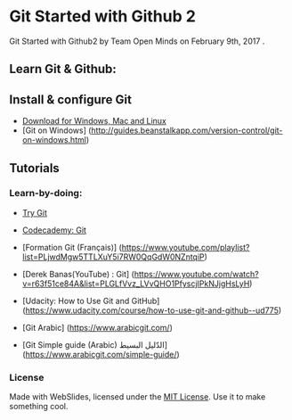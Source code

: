 # Git Started with Github 2
Git Started with Github2 by Team Open Minds on February 9th, 2017 .

## Learn Git & Github:

## Install & configure Git
* [Download for Windows, Mac and Linux](https://git-scm.com/download/)
* [Git on Windows] (http://guides.beanstalkapp.com/version-control/git-on-windows.html)

## Tutorials
### Learn-by-doing:
* [Try Git](https://try.github.io/)
* [Codecademy: Git](https://www.codecademy.com/learn/learn-git)

* [Formation Git (Français)] (https://www.youtube.com/playlist?list=PLjwdMgw5TTLXuY5i7RW0QqGdW0NZntqiP)
* [Derek Banas(YouTube) : Git] (https://www.youtube.com/watch?v=r63f51ce84A&list=PLGLfVvz_LVvQHO1PfyscjIPkNJjgHsLyH)
* [Udacity: How to Use Git and GitHub] (https://www.udacity.com/course/how-to-use-git-and-github--ud775)
* [Git Arabic] (https://www.arabicgit.com/)
* [Git Simple guide (Arabic) الدّليل البسيط] (https://www.arabicgit.com/simple-guide/)


### License

Made with WebSlides, licensed under the [MIT License](https://opensource.org/licenses/MIT). 
Use it to make something cool.
